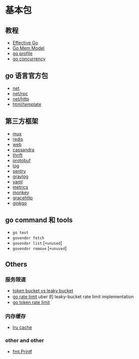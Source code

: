 # 基本包

## 教程

+ [Effective Go](https://golang.org/doc/effective_go.html)
+ [Go Mem Model](https://golang.org/ref/mem)
+ [go profile](https://blog.golang.org/profiling-go-programs)
+ [go concurrency](https://blog.golang.org/pipelines)

## go 语言官方包

+ [net]()
+ [net/rpc]()
+ [net/http]()
+ [html/template]()

## 第三方框架

+ [mux](https://github.com/gorilla/mux)
+ [redis](https://github.com/go-redis/redis)
+ [web](https://github.com/gin-gonic/gin)
+ [cassandra](https://github.com/gocql/gocql)
+ [thrift](https://github.com/samuel/go-thrift)
+ [protobuf](github.com/golang/protobuf/proto)
+ [log](https://github.com/sirupsen/logrus)
+ [sentry](github.com/evalphobia/logrus_sentry)
+ [graylog](gopkg.in/gemnasium/logrus-graylog-hook.v2)
+ [yaml](gopkg.in/yaml.v2)
+ [metrics](code.byted.org/gopkg/metrics)
+ [monkey](https://github.com/bouk/monkey)
+ [gracehttp](https://github.com/facebookgo/grace/gracehttp)
+ [ginkgo](https://github.com/onsi/ginkgo)

## go command 和 tools

+ `go test`
+ `govendor fetch`
+ `govendor list` [`+unused`]
+ `govendor remove` [`+unused`]

## Others

### 服务限速

+ [token bucket vs leaky bucket](http://blog.gssxgss.me/not-a-simple-problem-rate-limiting/)
+ [go rate limit](https://github.com/uber-go/ratelimit) uber 的 leaky-bucket rate limit implementation
+ [go token rate limit](https://github.com/juju/ratelimit)

### 内存缓存

+ [lru cache](https://github.com/hashicorp/golang-lru)

### other and other

+ [fmt.Printf](https://gobyexample.com/string-formatting)
